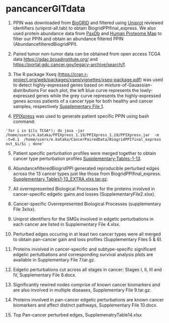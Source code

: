 # pancancerGITdata
1. PPIN was downloaded from [BioGRID](https://thebiogrid.org/download.php) and filtered using [Uniprot](http://www.uniprot.org/) reviewed identifiers (uniprot-all.tab) to obtain BiogridPPIfinal_express. We also used protein abundance data from [PaxDb](http://pax-db.org/species/9606/H.%20sapiens) and [Human Proteome Map](http://www.humanproteomemap.org/) to filter our PPIN and obtain an abundance filtered PPIN (AbundancefilteredBiogridPPI).

2. Paired tumor non-tumor data can be obtained from open access TCGA data <https://gdac.broadinstitute.org/> and <https://portal.gdc.cancer.gov/legacy-archive/search/f>.

3. The R package Xseq (https://cran.r-project.org/web/packages/xseq/vignettes/xseq-package.pdf) was used to detect highly-expressed genes based on mixture-of-Gauassian-distributions For each plot, the left blue curve represents the lowly-expressed genes while the grey curve represents the highly-expressed genes across patients of a cancer type for both healthy and cancer samples, respectively [Supplementary File 1](https://drive.google.com/open?id=1ci6TgK7qMl1fKsulgDsaYWVTGCSK0y-e).

4. [PPIXpress](https://sourceforge.net/projects/ppixpress/) was used to generate patient specific PPIN using bash command: 

```bashscript
'for i in $(ls TCGA*); do java -jar /home/users/e.kataka/PPIXpress_1.19/PPIXpress_1.19/PPIXpress.jar  -m  -t=0.1  /home/users/e.kataka/CancerPairedData/BiogridPPIfinal_express  out_$i/$i ; done'
```
5. Patient specific perturbation profiles were merged together to obtain cancer type perturbation profiles [Supplementary-Tables-1-13](https://drive.google.com/open?id=0Bz3WS2e_jQ6xU09NN19TWTJVSmM).

6. AbundancefilteredBiogridPPI generated reproducible perturbed edges across the 13 cancer types just like those from BiogridPPIfinal_express. [Supplementary Tables1-13_EXTRA.xlxs.tar.gz](https://drive.google.com/open?id=1AvUBF5WHf-ackau_gwTa7O1WEGjPodsP).

7. All overrepresented Biological Processes for the proteins involved in cancer-specific edgetic gains and losses (SupplementaryFile2.xlsx). 

8. Cancer-specific Overrepresented Biological Processes (supplementary File 3xlsx). 

9. Uniprot identifiers for the SMGs involved in edgetic perturbations in each cancer are listed in Supplementary File 4.xlsx.

10. Perturbed edges occuring in at least two cancer types were all merged to obtain pan-cancer gain and loss profiles (Supplementary Files 5 & 6).

11. Proteins involved in cancer-specific and subtype-specific significant edgetic pertutbations and corresponding survival analysis plots are available in Supplementary File 7.tar.gz.

12. Edgetic perturbations cut across all stages in cancer; Stages I, II, III and IV, Supplementary File 8.docx.

13. Significantly rewired nodes comprise of known cancer biomarkers and are also involved in multiple diseases, Supplementary File 9.tar.gz.

14. Proteins involved in pan-cancer edgetic perturbations are known cancer biomarkers and affect distinct pathways, Supplementary File 10.docx. 

15. Top Pan-cancer perturbed edges, SupplemenatryTable14.xlsx
